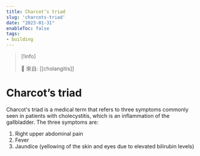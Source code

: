 ```yaml
---
title: Charcot’s triad
slug: 'charcots-triad'
date: "2023-01-31"
enableToc: false
tags:
- building
---
```


> [!info]
>
> 🌱 來自: [[cholangitis]]

# Charcot’s triad

Charcot's triad is a medical term that refers to three symptoms commonly seen in patients with cholecystitis, which is an inflammation of the gallbladder. The three symptoms are:

1. Right upper abdominal pain
2. Fever
3. Jaundice (yellowing of the skin and eyes due to elevated bilirubin levels)
